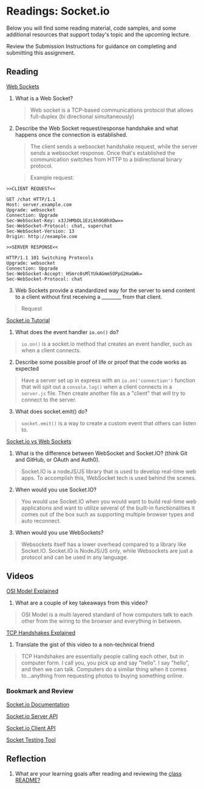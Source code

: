 # Readings: Socket.io

Below you will find some reading material, code samples, and some additional resources that support today's topic and the upcoming lecture.

Review the Submission Instructions for guidance on completing and submitting this assignment.

## Reading

[Web Sockets](https://en.wikipedia.org/wiki/WebSocket)

1. What is a Web Socket?
   > Web socket is a TCP-based communications protocol that allows full-duplex (bi directional simultaneously)
2. Describe the Web  Socket request/response handshake and what happens once the connection is established.
   > The client sends a websocket handshake request, while the server sends a websocket response.  Once that's established the communication switches from HTTP to a bidirectional binary protocol.
   
   > Example request:
   > 
```
>>CLIENT REQUEST<<

GET /chat HTTP/1.1
Host: server.example.com
Upgrade: websocket
Connection: Upgrade
Sec-WebSocket-Key: x3JJHMbDL1EzLkh9GBhXDw==
Sec-WebSocket-Protocol: chat, superchat
Sec-WebSocket-Version: 13
Origin: http://example.com

>>SERVER RESPONSE<<

HTTP/1.1 101 Switching Protocols
Upgrade: websocket
Connection: Upgrade
Sec-WebSocket-Accept: HSmrc0sMlYUkAGmm5OPpG2HaGWk=
Sec-WebSocket-Protocol: chat
```

3. Web Sockets provide a standardized way for the server to send content to a client without first receiving a ________ from that client.  
> Request

[Socket.io Tutorial](https://www.tutorialspoint.com/socket.io/)

1. What does the event handler `io.on()` do?
> `io.on()` is a socket.io method that creates an event handler, such as when a client connects.
2. Describe some possible proof of life or proof that the code works as expected
> Have a server set up in express with an `io.on('connection')` function that will spit out a `console.log()` when a client connects in a `server.js` file.  Then create another file as a "client" that will try to connect to the server.
3. What does socket.emit() do?
> `socket.emit()` is a way to create a custom event that others can listen to. 

[Socket.io vs Web Sockets](https://www.educba.com/websocket-vs-socket-io/)

1. What is the difference between WebSocket and Socket.IO? (think Git and GitHub, or OAuth and Auth0).
> Socket.IO is a nodeJS/JS library that is used to develop real-time web apps.  To accomplish this, WebSocket tech is used behind the scenes. 
2. When would you use Socket.IO?
> You would use Socket.IO when you would want to build real-time web applications and want to utilize several of the built-in functionalities it comes out of the box such as supporting multiple browser types and auto reconnect.
3. When would you use WebSockets? 
> Websockets itself has a lower overhead compared to a library like Socket.IO.  Socket.IO is NodeJS/JS only, while Websockets are just a protocol and can be used in any language.

## Videos

[OSI Model Explained](https://www.youtube.com/watch?v=vv4y_uOneC0)

1. What are a couple of key takeaways from this video?
> OSI Model is a multi layered standard of how computers talk to each other from the wiring to the browser and everything in between.

[TCP Handshakes Explained](https://www.youtube.com/watch?v=xMtP5ZB3wSk)

1. Translate the gist of this video to a non-technical friend
> TCP Handshakes are essentially people calling each other, but in computer form.  I call you, you pick up and say "hello".  I say "hello", and then we can talk.  Computers do a similar thing when it comes to...anything from requesting photos to buying something online.

### Bookmark and Review

[Socket.io Documentation](https://socket.io/docs/)

[Socket.io Server API](https://socket.io/docs/server-api)

[Socket.io Client API](https://socket.io/docs/client-api)

[Socket Testing Tool](https://amritb.github.io/socketio-client-tool/)

## Reflection

1. What are your learning goals after reading and reviewing the [class README?](./)
